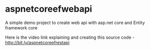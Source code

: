 # aspnetcoreefwebapi
A simple demo project to create web api with asp.net core and Entity framework core

Here is the video link explaining and creating this source code - http://bit.ly/aspnetcoreefrestapi
